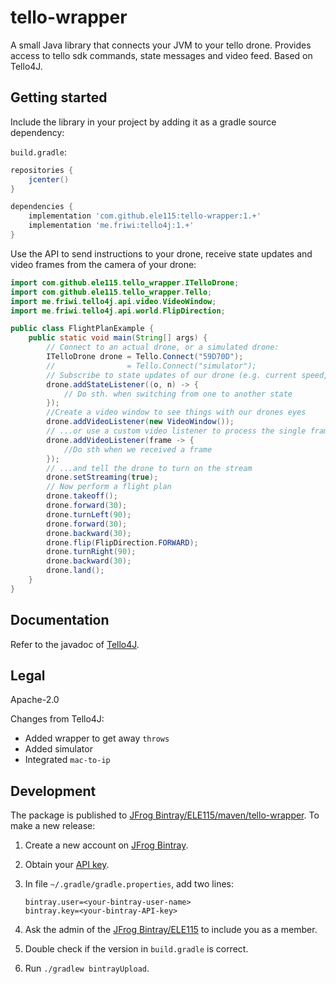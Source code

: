 # tello-wrapper

A small Java library that connects your JVM to your tello drone. Provides access to tello sdk commands, state messages and video feed.
Based on Tello4J.

## Getting started

Include the library in your project by adding it as a gradle source dependency:

`build.gradle`:
```gradle
repositories {
    jcenter()
}

dependencies {
    implementation 'com.github.ele115:tello-wrapper:1.+'
    implementation 'me.friwi:tello4j:1.+'
}
```

Use the API to send instructions to your drone, receive state updates and video frames from the camera of your drone:
```java
import com.github.ele115.tello_wrapper.ITelloDrone;
import com.github.ele115.tello_wrapper.Tello;
import me.friwi.tello4j.api.video.VideoWindow;
import me.friwi.tello4j.api.world.FlipDirection;

public class FlightPlanExample {
    public static void main(String[] args) {
        // Connect to an actual drone, or a simulated drone:
        ITelloDrone drone = Tello.Connect("59D70D");
        //                = Tello.Connect("simulator");
        // Subscribe to state updates of our drone (e.g. current speed, attitude)
        drone.addStateListener((o, n) -> {
            // Do sth. when switching from one to another state
        });
        //Create a video window to see things with our drones eyes
        drone.addVideoListener(new VideoWindow());
        // ...or use a custom video listener to process the single frames
        drone.addVideoListener(frame -> {
            //Do sth when we received a frame
        });
        // ...and tell the drone to turn on the stream
        drone.setStreaming(true);
        // Now perform a flight plan
        drone.takeoff();
        drone.forward(30);
        drone.turnLeft(90);
        drone.forward(30);
        drone.backward(30);
        drone.flip(FlipDirection.FORWARD);
        drone.turnRight(90);
        drone.backward(30);
        drone.land();
    }
}
```

## Documentation

Refer to the javadoc of [Tello4J](https://friwi.me/tello4j/javadoc/).

## Legal

Apache-2.0

Changes from Tello4J:

* Added wrapper to get away `throws`
* Added simulator
* Integrated `mac-to-ip`

## Development

The package is published to [JFrog Bintray/ELE115/maven/tello-wrapper](https://bintray.com/ele115/maven/tello-wrapper).
To make a new release:

1. Create a new account on [JFrog Bintray](https://bintray.com/signup/oss).
1. Obtain your [API key](https://bintray.com/profile/edit).
1. In file `~/.gradle/gradle.properties`, add two lines:

    ```
    bintray.user=<your-bintray-user-name>
    bintray.key=<your-bintray-API-key>
    ```

1. Ask the admin of the [JFrog Bintray/ELE115](https://bintray.com/ele115) to include you as a member.
1. Double check if the version in `build.gradle` is correct.
1. Run `./gradlew bintrayUpload`.

